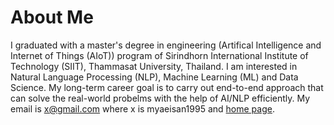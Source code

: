 
# About Me

I graduated with a master's degree in engineering (Artifical Intelligence and Internet of Things (AIoT)) program of Sirindhorn International Institute of Technology (SIIT), Thammasat University, Thailand. I am interested in Natural Language Processing (NLP), Machine Learning (ML) and Data Science. My long-term career goal is to carry out end-to-end approach that can solve the real-world probelms with the help of AI/NLP efficiently. My email is x@gmail.com where x is myaeisan1995 and [home page](https://myaeisan77.github.io).



